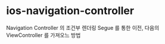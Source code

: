 # ios-navigation-controller

Navigation Controller 의 조건부 렌더링
Segue 를 통한 이전, 다음의 ViewController 를 가져오느 방법
